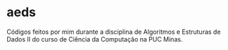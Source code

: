 # aeds
Códigos feitos por mim durante a disciplina de Algoritmos e Estruturas de Dados II do curso de Ciência da Computação na PUC Minas.

